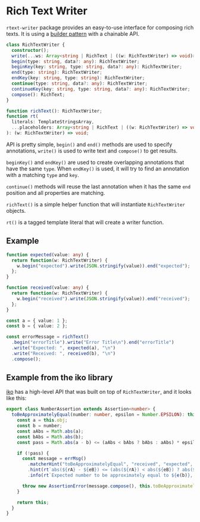 # Rich Text Writer

`rtext-writer` package provides an easy-to-use interface for composing rich texts. It is using a
[builder pattern](https://en.wikipedia.org/wiki/Builder_pattern) with a chainable API.

```ts
class RichTextWriter {
  constructor();
  write(...ws: Array<string | RichText | ((w: RichTextWriter) => void)>): RichTextWriter;
  begin(type: string, data?: any): RichTextWriter;
  beginKey(key: string, type: string, data?: any): RichTextWriter;
  end(type: string): RichTextWriter;
  endKey(key: string, type: string): RichTextWriter;
  continue(type: string, data?: any): RichTextWriter;
  continueKey(key: string, type: string, data?: any): RichTextWriter;
  compose(): RichText;
}

function richText(): RichTextWriter;
function rt(
  literals: TemplateStringsArray,
  ...placeholders: Array<string | RichText | ((w: RichTextWriter) => void)>,
): (w: RichTextWriter) => void;
```

API is pretty simple, `begin()` and `end()` methods are used to specify annotations, `write()` is used to write text and
`compose()` to get results.

`beginKey()` and `endKey()` are used to create overlapping annotations that have the same `type`. When `endKey()` is
used, it will try to find an annotation with a matching `type` and `key`.

`continue()` methods will reuse the last annotation when it has the same `end` position and all properties are matching.

`richText()` is a simple helper function that will instantiate `RichTextWriter` objects.

`rt()` is a tagged template literal that will create a writer function.

## Example

```ts
function expected(value: any) {
  return function(w: RichTextWriter) {
    w.begin("expected").write(JSON.stringify(value)).end("expected");
  };
}

function received(value: any) {
  return function(w: RichTextWriter) {
    w.begin("received").write(JSON.stringify(value)).end("received");
  };
}

const a = { value: 1 };
const b = { value: 2 };

const errorMessage = richText()
  .begin("errorTitle").write("Error Title\n").end("errorTitle")
  .write("Expected: ", expected(a), "\n")
  .write("Received: ", received(b), "\n")
  .compose();
```

## Example from the iko library

[iko](https://github.com/localvoid/iko) has a high-level API that was built on top of `RichTextWriter`, and it looks
like this:

```ts
export class NumberAssertion extends Assertion<number> {
  toBeApproximatelyEqual(number: number, epsilon = Number.EPSILON): this {
    const a = this.obj;
    const b = number;
    const aAbs = Math.abs(a);
    const bAbs = Math.abs(b);
    const pass = Math.abs(a - b) <= (aAbs < bAbs ? bAbs : aAbs) * epsilon;

    if (!pass) {
      const message = errMsg()
        .matcherHint("toBeApproximatelyEqual", "received", "expected", "epsilon")
        .hint(rt`abs(${rA} - ${eB}) <= (abs(${rA}) < abs(${eB}) ? abs(${eB}) : abs(${rA})) * ${eE}\n\n`)
        .info(rt`Expected number to be approximately equal to ${e(b)}, intstead received ${r(a)}\n`);

      throw new AssertionError(message.compose(), this.toBeApproximatelyEqual);
    }

    return this;
  }
}
```